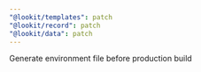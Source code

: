 ```yaml
---
"@lookit/templates": patch
"@lookit/record": patch
"@lookit/data": patch
---
```


Generate environment file before production build
